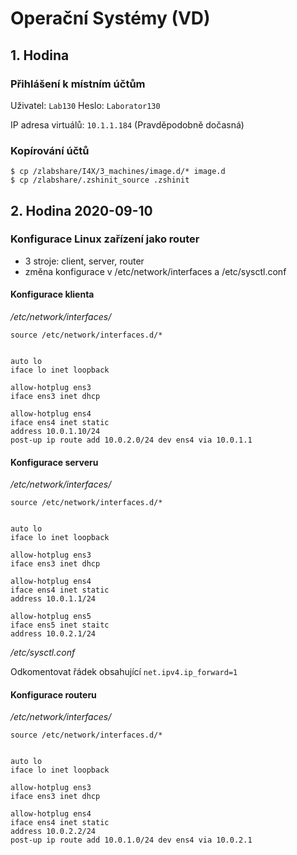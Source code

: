 # Operační Systémy (VD)

## 1. Hodina

### Přihlášení k místním účtům

Uživatel: `Lab130`
Heslo: `Laborator130`

IP adresa virtuálů: `10.1.1.184` (Pravděpodobně dočasná)

### Kopírování účtů

```
$ cp /zlabshare/I4X/3_machines/image.d/* image.d
$ cp /zlabshare/.zshinit_source .zshinit
```
## 2. Hodina 2020-09-10

### Konfigurace Linux zařízení jako router

- 3 stroje: client, server, router
- změna konfigurace v /etc/network/interfaces a /etc/sysctl.conf

#### Konfigurace klienta
*/etc/network/interfaces/*
```
source /etc/network/interfaces.d/*


auto lo
iface lo inet loopback

allow-hotplug ens3
iface ens3 inet dhcp

allow-hotplug ens4
iface ens4 inet static
address 10.0.1.10/24
post-up ip route add 10.0.2.0/24 dev ens4 via 10.0.1.1
```
#### Konfigurace serveru
*/etc/network/interfaces/*
```
source /etc/network/interfaces.d/*


auto lo
iface lo inet loopback

allow-hotplug ens3
iface ens3 inet dhcp

allow-hotplug ens4
iface ens4 inet static
address 10.0.1.1/24

allow-hotplug ens5
iface ens5 inet staitc
address 10.0.2.1/24
```
*/etc/sysctl.conf*


Odkomentovat řádek obsahující ``net.ipv4.ip_forward=1``
#### Konfigurace routeru
*/etc/network/interfaces/*
```
source /etc/network/interfaces.d/*


auto lo
iface lo inet loopback

allow-hotplug ens3
iface ens3 inet dhcp

allow-hotplug ens4
iface ens4 inet static
address 10.0.2.2/24
post-up ip route add 10.0.1.0/24 dev ens4 via 10.0.2.1
```